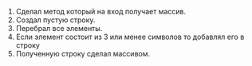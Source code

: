 1. Сделал метод который на вход получает массив.
2. Создал пустую строку.
2. Перебрал все элементы.
3. Если элемент состоит из 3 или менее символов то добавлял его в строку
4. Полученную строку сделал массивом.